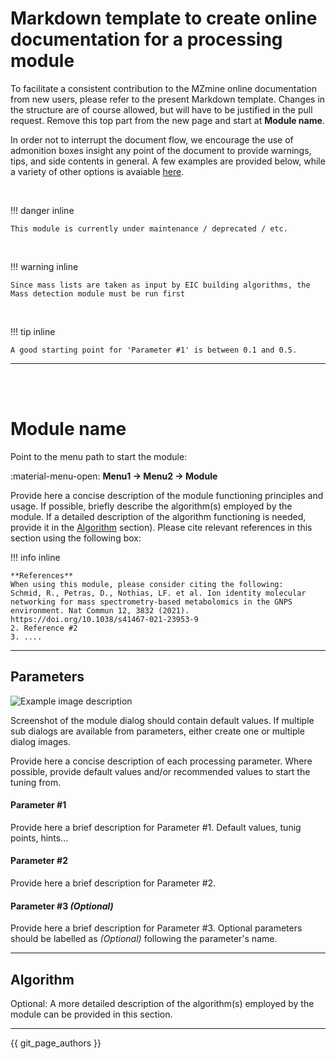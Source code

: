 # Markdown template to create online documentation for a processing module

To facilitate a consistent contribution to the MZmine online documentation from new users, please refer to the present Markdown template. Changes in the structure are of course allowed, but will have to be justified in the pull request. Remove this top part from the new page and start at **Module name**.

In order not to interrupt the document flow, we encourage the use of admonition boxes insight any point of the document to provide warnings, tips, and side contents in general. A few examples are provided below, while a variety of other options is avaiable [here](https://squidfunk.github.io/mkdocs-material/reference/admonitions/).

<br>

!!! danger inline

    This module is currently under maintenance / deprecated / etc.

<br>

!!! warning inline

    Since mass lists are taken as input by EIC building algorithms, the Mass detection module must be run first

<br>      
    
!!! tip inline

    A good starting point for 'Parameter #1' is between 0.1 and 0.5.

--- 
<br><br>

# Module name
Point to the menu path to start the module:

:material-menu-open: **Menu1 → Menu2 → Module** 

Provide here a concise description of the module functioning principles and usage. If possible, briefly describe the algorithm(s) employed by the module. If a detailed description of the algorithm functioning is needed, provide it in the [Algorithm](contribute_docu_template.md#algorithm) section). Please cite relevant references in this section using the following box:

!!! info inline

    **References** 
    When using this module, please consider citing the following:
    Schmid, R., Petras, D., Nothias, LF. et al. Ion identity molecular networking for mass spectrometry-based metabolomics in the GNPS environment. Nat Commun 12, 3832 (2021). https://doi.org/10.1038/s41467-021-23953-9
    2. Reference #2
    3. ....

---


## Parameters
![Example image description](../img/contribute/example_dialog.png)

Screenshot of the module dialog should contain default values. If multiple sub dialogs are available from parameters, either create one or multiple dialog images.

Provide here a concise description of each processing parameter. Where possible, provide default values and/or recommended values to start the tuning from.

#### Parameter #1
Provide here a brief description for Parameter #1. Default values, tunig points, hints...

#### Parameter #2
Provide here a brief description for Parameter #2.

#### Parameter #3 _(Optional)_
Provide here a brief description for Parameter #3. Optional parameters should be labelled as _(Optional)_ following the parameter's name.

---

## Algorithm
Optional: A more detailed description of the algorithm(s) employed by the module can be provided in this section.


---

{{ git_page_authors }}